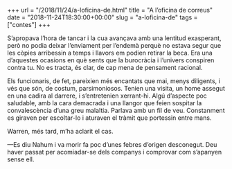 +++
url = "/2018/11/24/a-loficina-de.html"
title = "A l’oficina de correus"
date = "2018-11-24T18:30:00+00:00"
slug = "a-loficina-de"
tags = ["contes"]
+++

S’apropava l’hora de tancar i la cua avançava amb una lentitud exasperant, però no podia deixar l’enviament per l’endemà perquè no estava segur que les còpies arribessin a temps i llavors em podien retirar la beca. Era una d’aquestes ocasions en què sents que la burocràcia i l’univers conspiren contra tu. No es tracta, és clar, de cap mena de pensament racional.

Els funcionaris, de fet, pareixien més encantats que mai, menys diligents, i vés que són, de costum, parsimoniosos. Tenien una visita, un home assegut en una cadira al darrere, i s’entretenien xerrant-hi. Algú d’aspecte poc saludable, amb la cara demacrada i una llangor que feien sospitar la convalescència d’una greu malaltia. Parlava amb un fil de veu. Constanment es giraven per escoltar-lo i aturaven el tràmit que portessin entre mans.

Warren, més tard, m’ha aclarit el cas.

—Es diu Nahum i va morir fa poc d’unes febres d’origen desconegut. Deu haver passat per acomiadar-se dels companys i comprovar com s’apanyen sense ell.

